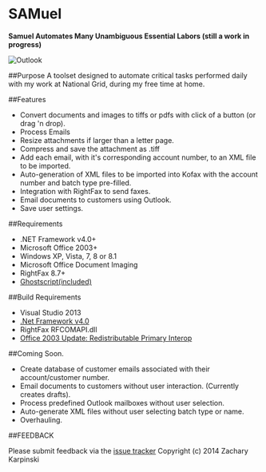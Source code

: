 SAMuel
===================
__Samuel Automates Many Unambiguous Essential Labors (still a work in progress)__

![Outlook](https://raw.github.com/zKarp/SAMuel/master/images/Outlook-preview2.JPG "Outlook tab preview with email opened.")

##Purpose
A toolset designed to automate critical tasks performed daily with my work at National Grid, during my free time at home.

##Features
 * Convert documents and images to tiffs or pdfs with click of a button (or drag 'n drop).
 * Process Emails
  * Resize attachments if larger than a letter page.
  * Compress and save the attachment as .tiff
  * Add each email, with it's corresponding account number, to an XML file to be imported.
 * Auto-generation of XML files to be imported into Kofax with the account number and batch type pre-filled.    
 * Integration with RightFax to send faxes.
 * Email documents to customers using Outlook.
 * Save user settings.

##Requirements

* .NET Framework v4.0+
* Microsoft Office 2003+
* Windows XP, Vista, 7, 8 or 8.1
* Microsoft Office Document Imaging
* RightFax 8.7+
* [Ghostscript(included)](http://www.ghostscript.com/)

##Build Requirements
* Visual Studio 2013
* [.Net Framework v4.0](http://www.microsoft.com/en-us/download/details.aspx?id=17851)
* RightFax RFCOMAPI.dll
* [Office 2003 Update: Redistributable Primary Interop](http://support.microsoft.com/kb/897646)

##Coming Soon.
 * Create database of customer emails associated with their account/customer number.
 * Email documents to customers without user interaction. (Currently creates drafts).
 * Process predefined Outlook mailboxes without user selection.
 * Auto-generate XML files without user selecting batch type or name.
 * Overhauling.

##FEEDBACK

Please submit feedback via the [issue tracker](https://github.com/zKarp/SAMuel/issues)
Copyright (c) 2014 Zachary Karpinski
